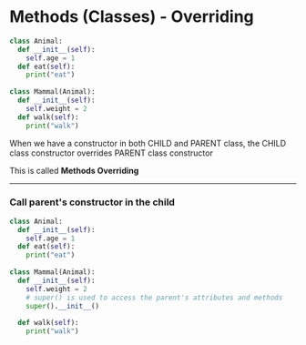 # Methods (Classes) - Overriding

```python
class Animal:
  def __init__(self):
    self.age = 1
  def eat(self):
    print("eat")
    
class Mammal(Animal):
  def __init__(self):
    self.weight = 2
  def walk(self):
    print("walk")
```

When we have a constructor in both CHILD and PARENT class, the CHILD class constructor overrides PARENT class constructor

This is called **Methods Overriding**

---

### Call parent's constructor in the child

```python
class Animal:
  def __init__(self):
    self.age = 1
  def eat(self):
    print("eat")
    
class Mammal(Animal):
  def __init__(self):
    self.weight = 2
    # super() is used to access the parent's attributes and methods
    super().__init__()
  
  def walk(self):
    print("walk")
```



